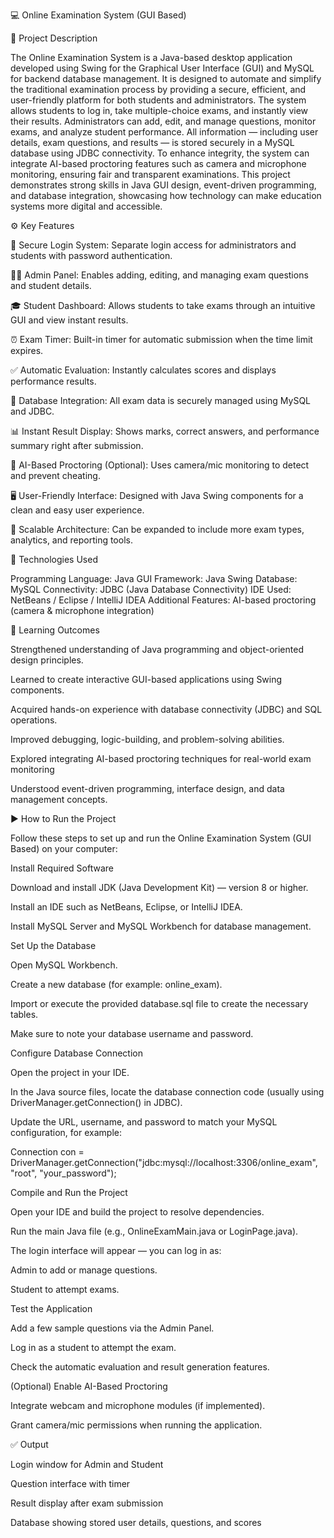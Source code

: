 💻 Online Examination System (GUI Based)

📘 Project Description

The Online Examination System is a Java-based desktop application developed using Swing for the Graphical User Interface (GUI) and MySQL for backend database management.
It is designed to automate and simplify the traditional examination process by providing a secure, efficient, and user-friendly platform for both students and administrators.
The system allows students to log in, take multiple-choice exams, and instantly view their results. Administrators can add, edit, and manage questions, monitor exams, and analyze student performance.
All information — including user details, exam questions, and results — is stored securely in a MySQL database using JDBC connectivity.
To enhance integrity, the system can integrate AI-based proctoring features such as camera and microphone monitoring, ensuring fair and transparent examinations.
This project demonstrates strong skills in Java GUI design, event-driven programming, and database integration, showcasing how technology can make education systems more digital and accessible.


⚙️ Key Features

🔐 Secure Login System: Separate login access for administrators and students with password authentication.

🧑‍🏫 Admin Panel: Enables adding, editing, and managing exam questions and student details.

🎓 Student Dashboard: Allows students to take exams through an intuitive GUI and view instant results.

⏰ Exam Timer: Built-in timer for automatic submission when the time limit expires.

✅ Automatic Evaluation: Instantly calculates scores and displays performance results.

💾 Database Integration: All exam data is securely managed using MySQL and JDBC.

📊 Instant Result Display: Shows marks, correct answers, and performance summary right after submission.

🧠 AI-Based Proctoring (Optional): Uses camera/mic monitoring to detect and prevent cheating.

🖥️ User-Friendly Interface: Designed with Java Swing components for a clean and easy user experience.

🧩 Scalable Architecture: Can be expanded to include more exam types, analytics, and reporting tools.


🧰 Technologies Used

Programming Language: Java
GUI Framework: Java Swing
Database: MySQL
Connectivity: JDBC (Java Database Connectivity)
IDE Used: NetBeans / Eclipse / IntelliJ IDEA
Additional Features: AI-based proctoring (camera & microphone integration)


🎯 Learning Outcomes

Strengthened understanding of Java programming and object-oriented design principles.

Learned to create interactive GUI-based applications using Swing components.

Acquired hands-on experience with database connectivity (JDBC) and SQL operations.

Improved debugging, logic-building, and problem-solving abilities.

Explored integrating AI-based proctoring techniques for real-world exam monitoring

Understood event-driven programming, interface design, and data management concepts.

▶️ How to Run the Project

Follow these steps to set up and run the Online Examination System (GUI Based) on your computer:

Install Required Software

Download and install JDK (Java Development Kit) — version 8 or higher.

Install an IDE such as NetBeans, Eclipse, or IntelliJ IDEA.

Install MySQL Server and MySQL Workbench for database management.

Set Up the Database


Open MySQL Workbench.

Create a new database (for example: online_exam).

Import or execute the provided database.sql file to create the necessary tables.

Make sure to note your database username and password.

Configure Database Connection

Open the project in your IDE.

In the Java source files, locate the database connection code (usually using DriverManager.getConnection() in JDBC).

Update the URL, username, and password to match your MySQL configuration, for example:

Connection con = DriverManager.getConnection("jdbc:mysql://localhost:3306/online_exam", "root", "your_password");

Compile and Run the Project

Open your IDE and build the project to resolve dependencies.

Run the main Java file (e.g., OnlineExamMain.java or LoginPage.java).

The login interface will appear — you can log in as:

Admin to add or manage questions.

Student to attempt exams.

Test the Application

Add a few sample questions via the Admin Panel.

Log in as a student to attempt the exam.

Check the automatic evaluation and result generation features.

(Optional) Enable AI-Based Proctoring

Integrate webcam and microphone modules (if implemented).

Grant camera/mic permissions when running the application.


✅ Output

Login window for Admin and Student

Question interface with timer

Result display after exam submission

Database showing stored user details, questions, and scores
